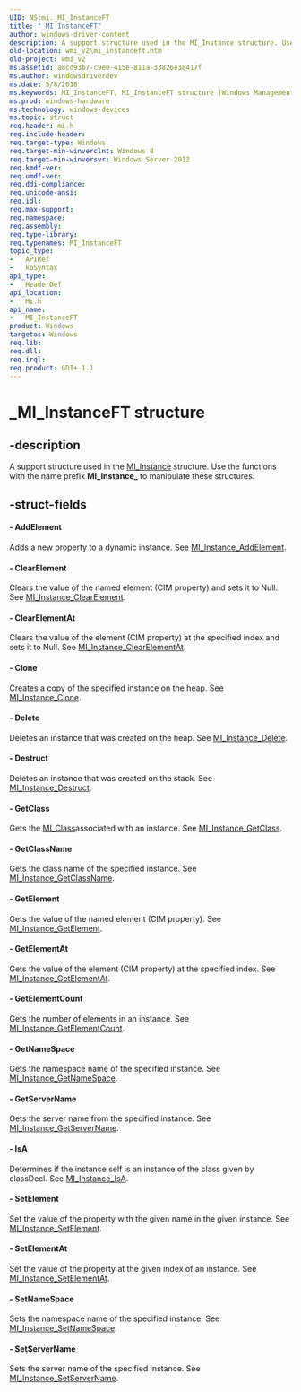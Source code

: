 ```yaml
---
UID: NS:mi._MI_InstanceFT
title: "_MI_InstanceFT"
author: windows-driver-content
description: A support structure used in the MI_Instance structure. Use the functions with the name prefix MI_Instance_ to manipulate these structures.
old-location: wmi_v2\mi_instanceft.htm
old-project: wmi_v2
ms.assetid: a8cd93b7-c9e0-415e-811a-33826e38417f
ms.author: windowsdriverdev
ms.date: 5/8/2018
ms.keywords: MI_InstanceFT, MI_InstanceFT structure [Windows Management Infrastructure (MI)], _MI_InstanceFT, mi/MI_InstanceFT, wmi_v2.mi_instanceft
ms.prod: windows-hardware
ms.technology: windows-devices
ms.topic: struct
req.header: mi.h
req.include-header: 
req.target-type: Windows
req.target-min-winverclnt: Windows 8
req.target-min-winversvr: Windows Server 2012
req.kmdf-ver: 
req.umdf-ver: 
req.ddi-compliance: 
req.unicode-ansi: 
req.idl: 
req.max-support: 
req.namespace: 
req.assembly: 
req.type-library: 
req.typenames: MI_InstanceFT
topic_type:
-	APIRef
-	kbSyntax
api_type:
-	HeaderDef
api_location:
-	Mi.h
api_name:
-	MI_InstanceFT
product: Windows
targetos: Windows
req.lib: 
req.dll: 
req.irql: 
req.product: GDI+ 1.1
---
```


# _MI_InstanceFT structure


## -description


A support structure used in the <a href="https://msdn.microsoft.com/3dce1817-7995-49e5-8cc0-ee9496665e5c">MI_Instance</a> 
    structure. Use the functions with the name prefix <b>MI_Instance_</b> to manipulate 
    these structures.


## -struct-fields






#### - AddElement

Adds a new property to a dynamic instance. See 
       <a href="https://msdn.microsoft.com/51a26894-f391-4281-9e06-2e70fb662aa2">MI_Instance_AddElement</a>.


#### - ClearElement

Clears the value of the named element (CIM property) and sets it to Null. See 
       <a href="https://msdn.microsoft.com/de945902-4b10-47d1-a374-a1aeab02a787">MI_Instance_ClearElement</a>.


#### - ClearElementAt

Clears the value of the element (CIM property) at the specified index and sets it to Null. See 
       <a href="https://msdn.microsoft.com/ef97bfa4-2e06-44b1-aa50-ce8c6a550c69">MI_Instance_ClearElementAt</a>.


#### - Clone

Creates a copy of the specified instance on the heap. See 
       <a href="https://msdn.microsoft.com/9c7a4659-5bc4-4d24-89bc-9da4f2bdf107">MI_Instance_Clone</a>.


#### - Delete

Deletes an instance that was created on the heap. See 
       <a href="https://msdn.microsoft.com/6370e464-b262-4c91-a3c8-889911df7965">MI_Instance_Delete</a>.


#### - Destruct

Deletes an instance that was created on the stack. See 
       <a href="https://msdn.microsoft.com/2ecbf165-0918-489c-8e70-b48c31263aed">MI_Instance_Destruct</a>.


#### - GetClass

Gets the <a href="https://msdn.microsoft.com/7f02e0fa-9e58-455d-9cf4-1d1244c44422">MI_Class</a>associated with an instance. See 
       <a href="https://msdn.microsoft.com/4799e9f0-f233-499f-acec-9041074eab42">MI_Instance_GetClass</a>.


#### - GetClassName

Gets the class name of the specified instance. See 
       <a href="https://msdn.microsoft.com/d2129902-3a2d-479d-b83a-3582094b2fce">MI_Instance_GetClassName</a>.


#### - GetElement

Gets the value of the named element (CIM property). See 
       <a href="https://msdn.microsoft.com/1e366cc5-0fb9-41c9-961c-07b076a18529">MI_Instance_GetElement</a>.


#### - GetElementAt

Gets the value of the element (CIM property) at the specified index. See 
       <a href="https://msdn.microsoft.com/4437162d-6320-4ec5-9a1c-b50dcc1516e3">MI_Instance_GetElementAt</a>.


#### - GetElementCount

Gets the number of elements in an instance. See 
       <a href="https://msdn.microsoft.com/a378bde1-c164-4905-82f8-f771f8da60ba">MI_Instance_GetElementCount</a>.


#### - GetNameSpace

Gets the namespace name of the specified instance. See 
       <a href="https://msdn.microsoft.com/885423d6-c247-4d45-a5fd-a1a18bd5e6e2">MI_Instance_GetNameSpace</a>.


#### - GetServerName

Gets the server name from the specified instance. See 
       <a href="https://msdn.microsoft.com/773b2cb9-9296-4da9-8c13-288524bfccd5">MI_Instance_GetServerName</a>.


#### - IsA

Determines if the instance self is an instance of the class given by classDecl. See 
       <a href="https://msdn.microsoft.com/53fe80b3-cd34-4dee-a474-ced784d61682">MI_Instance_IsA</a>.


#### - SetElement

Set the value of the property with the given name in the given instance. See 
       <a href="https://msdn.microsoft.com/581f8d9f-5421-44ab-a3e2-dfb536a35c2c">MI_Instance_SetElement</a>.


#### - SetElementAt

Set the value of the property at the given index of an instance. See 
       <a href="https://msdn.microsoft.com/4070af24-b7f9-4484-ab13-d3a52c9e55a0">MI_Instance_SetElementAt</a>.


#### - SetNameSpace

Sets the namespace name of the specified instance. See 
       <a href="https://msdn.microsoft.com/edf17b80-698b-43f3-9e03-5435638d3209">MI_Instance_SetNameSpace</a>.


#### - SetServerName

Sets the server name of the specified instance. See 
       <a href="https://msdn.microsoft.com/34864c69-091f-4dbd-9d56-e43f8d218b09">MI_Instance_SetServerName</a>.


